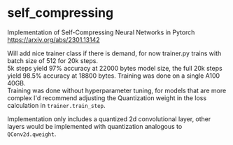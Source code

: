 # self_compressing
Implementation of Self-Compressing Neural Networks in Pytorch https://arxiv.org/abs/2301.13142

Will add nice trainer class if there is demand, for now trainer.py trains with batch size of 512 for 20k steps.  
5k steps yield 97% accuracy at 22000 bytes model size, the full 20k steps yield 98.5% accuracy at 18800 bytes. Training was done on a single A100 40GB.  
Training was done without hyperparameter tuning, for models that are more complex I'd recommend adjusting the Quantization weight in the loss calculation in `trainer.train_step`.

Implementation only includes a quantized 2d convolutional layer, other layers would be implemented with quantization analogous to `QConv2d.qweight`.